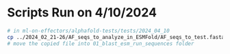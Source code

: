 # Scripts Run on 4/10/2024

```bash
# in ml-on-effectors/alphafold-tests/tests/2024_04_10
cp ../2024_02_21-26/AF_seqs_to_analyze_in_ESMFold/AF_seqs_to_test.fasta .
# move the copied file into 01_blast_esm_run_sequences folder
```
